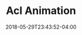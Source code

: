 ---
title: "Acl Animation"
date: 2018-05-29T23:43:52-04:00
description: ""
pic: "images/procedures/acl-animation.jpg"
---